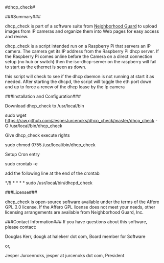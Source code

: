 #dhcp_check#

###Summary###

dhcp_check is part of a software suite from [Neighborhood Guard](http://neighborhoodguard.org) to upload images from IP cameras and organize them into Web pages for easy access and review.

dhcp_check is a script intended run on a Raspberry Pi that servers an IP camera.  The camera get its IP address from the Raspberry Pi dhcp server.  If the Raspberry Pi comes online before the Camera on a direct connection setup (no hub or switch) then the isc-dhcp-server on the raspberry will fail to start as the ethernet is seen as down.

this script will check to see if the dhcp daemon is not running at start it as needed. After starting the dhcpd, the script will toggle the eth port down and up to force a renew of the dhcp lease by the Ip camera


###Installation and Configuration###

Download dhcp_check to /usr/local/bin

sudo wget https://raw.github.com/JesperJurcenoks/dhcp_check/master/dhcp_check -O /usr/local/bin/dhcp_check

Give dhcp_check execute rights 

sudo chmod 0755 /usr/local/bin/dhcp_check

Setup Cron entry

sudo crontab -e 

add the following line at the end of the crontab

*/5 * * * * sudo /usr/local/bin/dhcpd_check


###License###

dhcp_check is open-source software available under the terms of the Affero GPL 3.0 license.  If the Affero GPL license does not meet your needs, other licensing arrangements are available from Neighborhood Guard, Inc.

###Contact Information###
If you have questions about this software, please contact:

Douglas Kerr, dougk at halekerr dot com, Board member for Software

or, 

Jesper Jurcennoks, jesper at jurcenoks dot com, President
